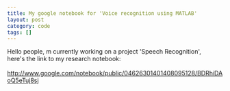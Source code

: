 ```yaml
---
title: My google notebook for 'Voice recognition using MATLAB'
layout: post
category: code
tags: []
---
```


Hello people, m currently working on a project 'Speech Recognition',\
here's the link to my research notebook:\
\
<http://www.google.com/notebook/public/04626301401408095128/BDRhiDAoQ5eTuj8sj>
